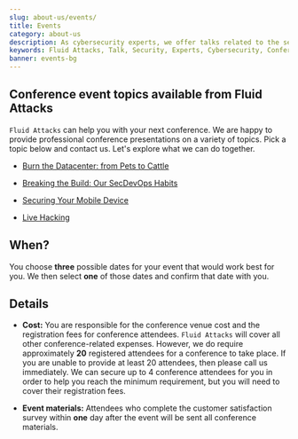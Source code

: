 ```yaml
---
slug: about-us/events/
title: Events
category: about-us
description: As cybersecurity experts, we offer talks related to the security information field. Fluid Attacks can help you with your next conference. Check our options.
keywords: Fluid Attacks, Talk, Security, Experts, Cybersecurity, Conference, Events, Pentesting, Ethical Hacking
banner: events-bg
---
```


## Conference event topics available from Fluid Attacks

`Fluid Attacks` can help you with your next conference.
We are happy to provide professional conference presentations
on a variety of topics.
Pick a topic below and contact us.
Let's explore what we can do together.

- [Burn the Datacenter: from Pets to Cattle](burn-the-datacenter/)

- [Breaking the Build: Our SecDevOps Habits](breaking-the-build/)

- [Securing Your Mobile Device](securing-device/)

- [Live Hacking](live-hacking/)

## When?

You choose **three** possible dates for your event
that would work best for you.
We then select **one** of those dates
and confirm that date with you.

## Details

- **Cost:**
    You are responsible for the conference venue cost
    and the registration fees for conference attendees.
    `Fluid Attacks` will cover all other conference-related expenses.
    However,
    we do require approximately **20** registered attendees
    for a conference to take place.
    If you are unable to provide at least 20 attendees,
    then please call us immediately.
    We can secure up to 4 conference attendees for you
    in order to help you reach the minimum requirement,
    but you will need to cover their registration fees.

- **Event materials:**
    Attendees who complete the customer satisfaction survey
    within **one** day after the event
    will be sent all conference materials.
